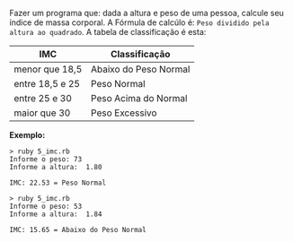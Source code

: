 Fazer um programa que: dada a altura e peso de uma pessoa, calcule seu índice de massa corporal. A Fórmula de calcúlo é: `Peso dividido pela altura ao quadrado`. A tabela de classificação é esta:


| IMC            | Classificação|
|----------------|--------------|
| menor que 18,5 | Abaixo do Peso Normal |
| entre 18,5 e 25| Peso Normal |
| entre 25 e 30  | Peso Acima do Normal |
| maior que 30   | Peso Excessivo|

**Exemplo:**

	> ruby 5_imc.rb
	Informe o peso: 73
	Informe a altura:  1.80

	IMC: 22.53 = Peso Normal

	> ruby 5_imc.rb
	Informe o peso: 53
	Informe a altura:  1.84

	IMC: 15.65 = Abaixo do Peso Normal
